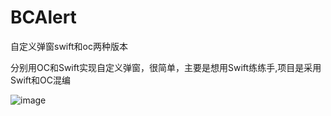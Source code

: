 # BCAlert
自定义弹窗swift和oc两种版本


分别用OC和Swift实现自定义弹窗，很简单，主要是想用Swift练练手,项目是采用Swift和OC混编

![image](https://github.com/Nglszs/BCAlert)
